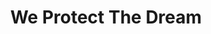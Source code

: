 ---
path: "/tanith"
name: "tanith"
title: "We Protect The Dream"
story: "Ever since Tanith Martinez was a young girl she wanted to fly. Fast forward twenty years and Tanith is soaring the skies of the Western Slope in her own Cessna 182, operating and instructing out of one of the highest elevation airports in Colorado. An accomplished pilot, business owner, and mom, Tanith is the real-deal embodiment of “if you can dream it, you can do it”. Navigating through the mountain peaks at 10,000 ft with her daughter Atlee in the co-pilot seat, Tanith has made her childhood dream come true."
videoSourceURL: "https://player.vimeo.com/external/290418685.hd.mp4?s=99f0b6cf825c9b541b261c7c3a0c8aa297a5677c&profile_id=175"
backgroundImage: ../images/tanith-story-bg.png
---